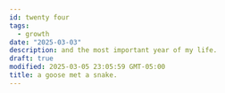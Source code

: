 ```yaml
---
id: twenty four
tags:
  - growth
date: "2025-03-03"
description: and the most important year of my life.
draft: true
modified: 2025-03-05 23:05:59 GMT-05:00
title: a goose met a snake.
---
```


